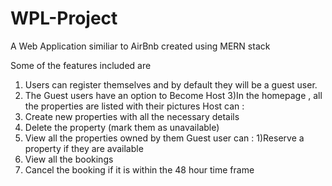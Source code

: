 # WPL-Project
A Web Application similiar to AirBnb created using MERN stack

Some of the features included are
1) Users can register themselves and by default they will be a guest user.
2) The Guest users have an option to Become Host
3)In the homepage , all the properties are listed with their pictures
Host can :
1) Create new properties with all the necessary details
2) Delete the property (mark them as unavailable)
3) View all the properties owned by them
Guest user can :
1)Reserve a property if they are available
2) View all the bookings
3) Cancel the booking if it is within the 48 hour time frame

